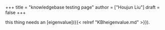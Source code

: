 +++
title = "knowledgebase testing page"
author = ["Houjun Liu"]
draft = false
+++

this thing needs an [eigenvalue]({{< relref "KBheigenvalue.md" >}}).
